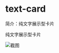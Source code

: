 # text-card

简介：纯文字展示型卡片 

纯文字展示型卡片

![截图](https://img.alicdn.com/tfs/TB14dP0h8fH8KJjy1XbXXbLdXXa-1896-238.png)





